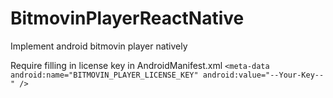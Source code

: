 # BitmovinPlayerReactNative
Implement android bitmovin player natively

Require filling in license key in AndroidManifest.xml 
`<meta-data android:name="BITMOVIN_PLAYER_LICENSE_KEY" android:value="--Your-Key--" />`
